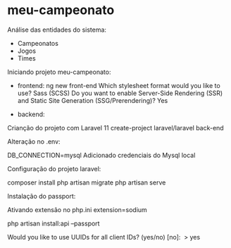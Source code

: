 # meu-campeonato
Análise das entidades do sistema:
- Campeonatos
- Jogos
- Times

Iniciando projeto meu-campeonato:
- frontend:
ng new front-end
Which stylesheet format would you like to use? Sass (SCSS)
Do you want to enable Server-Side Rendering (SSR) and Static Site Generation (SSG/Prerendering)? Yes

- backend:

Crianção do projeto com Laravel 11
create-project laravel/laravel back-end 

Alteração no .env:

DB_CONNECTION=mysql
Adicionado credenciais do Mysql local

Configuração do projeto laravel:

composer install
php artisan migrate
php artisan serve

Instalação do passport:

Ativando extensão no php.ini
extension=sodium

php artisan install:api –passport

Would you like to use UUIDs for all client IDs? (yes/no) [no]:
 > yes
